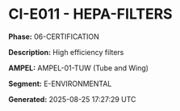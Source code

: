 # CI-E011 - HEPA-FILTERS

**Phase:** 06-CERTIFICATION

**Description:** High efficiency filters

**AMPEL:** AMPEL-01-TUW (Tube and Wing)

**Segment:** E-ENVIRONMENTAL

**Generated:** 2025-08-25 17:27:29 UTC
